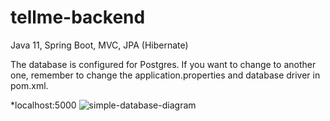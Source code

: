 # tellme-backend
Java 11, Spring Boot, MVC, JPA (Hibernate)

The database is configured for Postgres. If you want to change to another one, remember to change the application.properties and database driver in pom.xml.

*localhost:5000
![simple-database-diagram](https://user-images.githubusercontent.com/75907535/130045178-322779ec-ed5a-429b-b5e4-1280800556ae.png)

